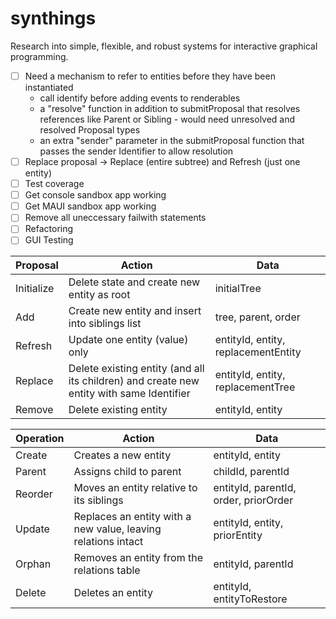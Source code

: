 # synthings

Research into simple, flexible, and robust systems for interactive graphical programming.

- [ ] Need a mechanism to refer to entities before they have been instantiated
    - call identify before adding events to renderables
    - a "resolve" function in addition to submitProposal that resolves references like Parent or Sibling - would need unresolved and resolved Proposal types
    - an extra "sender" parameter in the submitProposal function that passes the sender Identifier to allow resolution
- [ ] Replace proposal -> Replace (entire subtree) and Refresh (just one entity)
- [ ] Test coverage
- [ ] Get console sandbox app working
- [ ] Get MAUI sandbox app working
- [ ] Remove all uneccessary failwith statements
- [ ] Refactoring
- [ ] GUI Testing

| Proposal | Action | Data |
|---|---|---|
| Initialize | Delete state and create new entity as root | initialTree |
| Add | Create new entity and insert into siblings list | tree, parent, order |
| Refresh | Update one entity (value) only | entityId, entity, replacementEntity |
| Replace | Delete existing entity (and all its children) and create new entity with same Identifier | entityId, entity, replacementTree |
| Remove | Delete existing entity | entityId, entity |

| Operation | Action | Data |
|---|---|---|
| Create | Creates a new entity | entityId, entity |
| Parent | Assigns child to parent | childId, parentId |
| Reorder | Moves an entity relative to its siblings | entityId, parentId, order, priorOrder |
| Update | Replaces an entity with a new value, leaving relations intact | entityId, entity, priorEntity |
| Orphan | Removes an entity from the relations table | entityId, parentId |
| Delete | Deletes an entity | entityId, entityToRestore |
